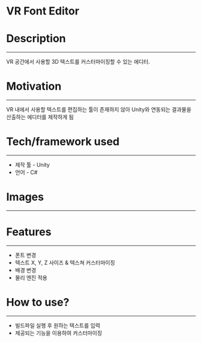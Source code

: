 # VR Font Editor

# Description

---

VR 공간에서 사용할 3D 텍스트를 커스터마이징할 수 있는 에디터.

# **Motivation**

---

VR 내에서 사용할 텍스트를 편집하는 툴이 존재하지 않아 Unity와 연동되는 결과물을 산출하는 에디터를 제작하게 됨

# **Tech/framework used**

---

- 제작 툴 - Unity
- 언어 - C#

# Images

---

# **Features**

---

- 폰트 변경
- 텍스트 X, Y, Z 사이즈 & 텍스쳐 커스터마이징
- 배경 변경
- 물리 엔진 적용

# **How to use?**

---

- 빌드파일 실행 후 원하는 텍스트를 입력
- 제공되는 기능을 이용하여 커스터마이징

